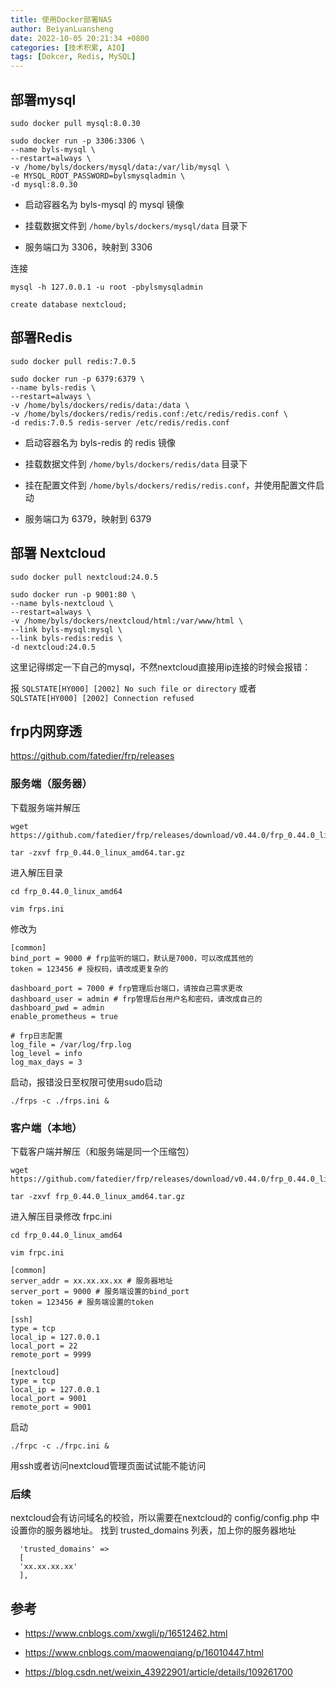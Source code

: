 ```yaml
---
title: 使用Docker部署NAS
author: BeiyanLuansheng
date: 2022-10-05 20:21:34 +0800
categories: [技术积累, AIO]
tags: [Dokcer, Redis, MySQL]
---
```


## 部署mysql

```shell
sudo docker pull mysql:8.0.30
```

```shell
sudo docker run -p 3306:3306 \
--name byls-mysql \
--restart=always \
-v /home/byls/dockers/mysql/data:/var/lib/mysql \
-e MYSQL_ROOT_PASSWORD=bylsmysqladmin \
-d mysql:8.0.30
```

- 启动容器名为 byls-mysql 的 mysql 镜像

- 挂载数据文件到 `/home/byls/dockers/mysql/data` 目录下

- 服务端口为 3306，映射到 3306

连接

```shell
mysql -h 127.0.0.1 -u root -pbylsmysqladmin
```
```shell
create database nextcloud;
```

## 部署Redis

```shell
sudo docker pull redis:7.0.5
```

```shell
sudo docker run -p 6379:6379 \
--name byls-redis \
--restart=always \
-v /home/byls/dockers/redis/data:/data \
-v /home/byls/dockers/redis/redis.conf:/etc/redis/redis.conf \
-d redis:7.0.5 redis-server /etc/redis/redis.conf
```

- 启动容器名为 byls-redis 的 redis 镜像

- 挂载数据文件到 `/home/byls/dockers/redis/data` 目录下

- 挂在配置文件到 `/home/byls/dockers/redis/redis.conf`，并使用配置文件启动

- 服务端口为 6379，映射到 6379

## 部署 Nextcloud

```shell
sudo docker pull nextcloud:24.0.5
```

```shell
sudo docker run -p 9001:80 \
--name byls-nextcloud \
--restart=always \
-v /home/byls/dockers/nextcloud/html:/var/www/html \
--link byls-mysql:mysql \
--link byls-redis:redis \
-d nextcloud:24.0.5
```

这里记得绑定一下自己的mysql，不然nextcloud直接用ip连接的时候会报错：

报 `SQLSTATE[HY000] [2002] No such file or directory` 或者 `SQLSTATE[HY000] [2002] Connection refused`


## frp内网穿透

https://github.com/fatedier/frp/releases

### 服务端（服务器）

下载服务端并解压

```shell
wget https://github.com/fatedier/frp/releases/download/v0.44.0/frp_0.44.0_linux_amd64.tar.gz

tar -zxvf frp_0.44.0_linux_amd64.tar.gz
```

进入解压目录

```shell
cd frp_0.44.0_linux_amd64

vim frps.ini
```

修改为

```
[common]
bind_port = 9000 # frp监听的端口，默认是7000，可以改成其他的
token = 123456 # 授权码，请改成更复杂的

dashboard_port = 7000 # frp管理后台端口，请按自己需求更改
dashboard_user = admin # frp管理后台用户名和密码，请改成自己的
dashboard_pwd = admin
enable_prometheus = true

# frp日志配置
log_file = /var/log/frp.log
log_level = info
log_max_days = 3
```

启动，报错没日至权限可使用sudo启动

```shell
./frps -c ./frps.ini &
```

### 客户端（本地）

下载客户端并解压（和服务端是同一个压缩包）

```shell
wget https://github.com/fatedier/frp/releases/download/v0.44.0/frp_0.44.0_linux_amd64.tar.gz

tar -zxvf frp_0.44.0_linux_amd64.tar.gz
```

进入解压目录修改 frpc.ini

```shell
cd frp_0.44.0_linux_amd64

vim frpc.ini
```

```
[common]
server_addr = xx.xx.xx.xx # 服务器地址
server_port = 9000 # 服务端设置的bind_port
token = 123456 # 服务端设置的token

[ssh]
type = tcp
local_ip = 127.0.0.1
local_port = 22
remote_port = 9999

[nextcloud]
type = tcp
local_ip = 127.0.0.1
local_port = 9001
remote_port = 9001
```

启动

```
./frpc -c ./frpc.ini &
```


用ssh或者访问nextcloud管理页面试试能不能访问

### 后续

nextcloud会有访问域名的校验，所以需要在nextcloud的 config/config.php 中设置你的服务器地址。
找到 trusted_domains 列表，加上你的服务器地址

```
  'trusted_domains' => 
  [
  'xx.xx.xx.xx'
  ],
```

## 参考

- https://www.cnblogs.com/xwgli/p/16512462.html

- https://www.cnblogs.com/maowenqiang/p/16010447.html

- https://blog.csdn.net/weixin_43922901/article/details/109261700